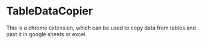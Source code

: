 # TableDataCopier
This is a chrome extension, which can be used to copy data from tables and past it in google sheets or excel.
